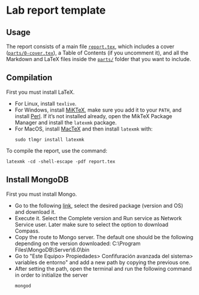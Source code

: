 # Lab report template

## Usage

The report consists of a main file [`report.tex`](report.tex), which includes a cover ([`parts/0-cover.tex`](parts/0-cover.tex)), a Table of Contents (if you uncomment it), and all the Markdown and LaTeX files inside the [`parts/`](parts/) folder that you want to include.


## Compilation

First you must install LaTeX.

- For Linux, install `texlive`.
- For Windows, install [MiKTeX](https://miktex.org/download#win), make sure you add it to your `PATH`, and install [Perl](https://strawberryperl.com/). If it’s not installed already, open the MikTeX Package Manager and install the `latexmk` package.
- For MacOS, install [MacTeX](https://www.tug.org/mactex/mactex-download.html) and then install `latexmk` with:
    ```
    sudo tlmgr install latexmk
    ```

To compile the report, use the command:
```
latexmk -cd -shell-escape -pdf report.tex
```

## Install MongoDB

First you must install Mongo.
- Go to the following [link](https://www.mongodb.com/try/download/community), select the desired package (version and OS) and download it.
- Execute it. Select the Complete version and Run service as Network Service user. Later make sure to select the option to download Compass.
- Copy the route to Mongo server. The default one should be the following depending on the version downloaded: C:\Program Files\MongoDB\Server\6.0\bin
- Go to "Este Equipo> Propiedades> Confifuración avanzada del sistema> variables de entorno" and add a new path by copying the previous one.
- After setting the path, open the terminal and run the following command in order to initialize the server
     ```
     mongod
    ```




